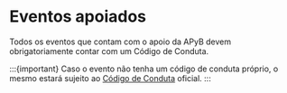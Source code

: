 # Eventos apoiados

Todos os eventos que contam com o apoio da APyB devem obrigatoriamente contar com um Código de Conduta. 

:::{important}
Caso o evento não tenha um código de conduta próprio, o mesmo estará sujeito ao [Código de Conduta](https://github.com/pythonbrasil/codigo-de-conduta) oficial.
:::